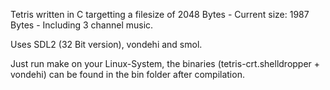 Tetris written in C targetting a filesize of 2048 Bytes - Current size: 1987 Bytes - Including 3 channel music.

Uses SDL2 (32 Bit version), vondehi and smol.

Just run make on your Linux-System, the binaries (tetris-crt.shelldropper + vondehi) can be found in the bin folder after compilation. 
